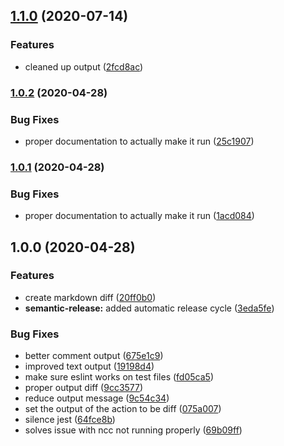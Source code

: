 ## [1.1.0](https://github.com/ho-nl/next-bundlesize-action/compare/v1.0.2...v1.1.0) (2020-07-14)


### Features

* cleaned up output ([2fcd8ac](https://github.com/ho-nl/next-bundlesize-action/commit/2fcd8ac2864f9e6cb197d059ef5fdb89851b806e))

### [1.0.2](https://github.com/ho-nl/next-bundlesize-action/compare/v1.0.1...v1.0.2) (2020-04-28)


### Bug Fixes

* proper documentation to actually make it run ([25c1907](https://github.com/ho-nl/next-bundlesize-action/commit/25c1907bf931c5250e6d80fd40034a11554cfd03))

### [1.0.1](https://github.com/ho-nl/next-bundlesize-action/compare/v1.0.0...v1.0.1) (2020-04-28)


### Bug Fixes

* proper documentation to actually make it run ([1acd084](https://github.com/ho-nl/next-bundlesize-action/commit/1acd084cd7ed729a157cac1cd8f651756a61b569))

## 1.0.0 (2020-04-28)


### Features

* create markdown diff ([20ff0b0](https://github.com/ho-nl/next-bundlesize-action/commit/20ff0b065d77c0b422e84d00b958c9573b3cbd3f))
* **semantic-release:** added automatic release cycle ([3eda5fe](https://github.com/ho-nl/next-bundlesize-action/commit/3eda5fed975af58ad81d50f86d8942bd831e5445))


### Bug Fixes

* better comment output ([675e1c9](https://github.com/ho-nl/next-bundlesize-action/commit/675e1c9a3223df1248d3e5ac9c64799a2e6efd84))
* improved text output ([19198d4](https://github.com/ho-nl/next-bundlesize-action/commit/19198d4d1dfeb48fab6e4dd247f8f896244eaa54))
* make sure eslint works on test files ([fd05ca5](https://github.com/ho-nl/next-bundlesize-action/commit/fd05ca569ef400e63f135857d372c1cb6919c216))
* proper output diff ([9cc3577](https://github.com/ho-nl/next-bundlesize-action/commit/9cc357775a3b6b656b464dcea8f83d0f8f698962))
* reduce output message ([9c54c34](https://github.com/ho-nl/next-bundlesize-action/commit/9c54c3469c2fddfa2114bd63cb5d809049e84e52))
* set the output of the action to be diff ([075a007](https://github.com/ho-nl/next-bundlesize-action/commit/075a00773f772507a645b338e98bab0d73298500))
* silence jest ([64fce8b](https://github.com/ho-nl/next-bundlesize-action/commit/64fce8b96b305d7a743db642d5a87484cbf60bbf))
* solves issue with ncc not running properly ([69b09ff](https://github.com/ho-nl/next-bundlesize-action/commit/69b09ff6ab29011696c16f5af5f86471a6e33f1d))
